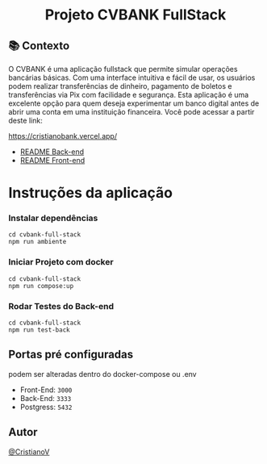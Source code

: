 <h1 align="center">
Projeto CVBANK FullStack
</h1>

## :books: Contexto
O CVBANK é uma aplicação fullstack que permite simular operações bancárias básicas. Com uma interface intuitiva e fácil de usar, os usuários podem realizar transferências de dinheiro, pagamento de boletos e transferências via Pix com facilidade e segurança. Esta aplicação é uma excelente opção para quem deseja experimentar um banco digital antes de abrir uma conta em uma instituição financeira.
Você pode acessar a partir deste link:

https://cristianobank.vercel.app/

- [README Back-end](https://github.com/CristianoV/ng-cash-full-stack/tree/master/back-end#projeto-ng-cash-back-end)
- [README Front-end](https://github.com/CristianoV/ng-cash-full-stack/tree/master/web#projeto-ng-cash-front-end)

# Instruções da aplicação
### Instalar dependências
```
cd cvbank-full-stack
npm run ambiente
```

### Iniciar Projeto com docker
```
cd cvbank-full-stack
npm run compose:up
```

### Rodar Testes do Back-end
```
cd cvbank-full-stack
npm run test-back
```

## Portas pré configuradas

podem ser alteradas dentro do docker-compose ou .env
 - Front-End: `3000`
 - Back-End: `3333`
 - Postgress: `5432`

## Autor

[@CristianoV](https://www.github.com/CristianoV)
